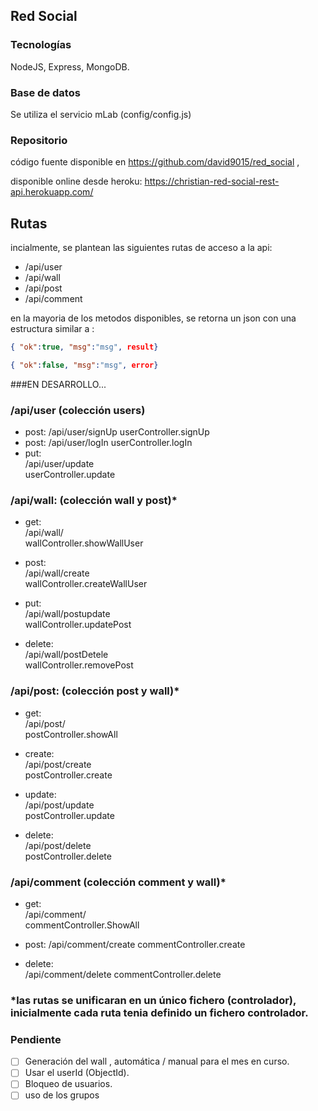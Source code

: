 ## Red Social

### Tecnologías

NodeJS, Express, MongoDB.

### Base de datos 
Se utiliza el servicio mLab (config/config.js)

### Repositorio
código fuente disponible en https://github.com/david9015/red_social ,

disponible online desde heroku: https://christian-red-social-rest-api.herokuapp.com/

## Rutas
incialmente, se plantean las siguientes rutas de acceso a la api:

- /api/user
- /api/wall
- /api/post
- /api/comment

en la mayoria de los metodos disponibles, se retorna un json con una estructura  similar a :

```json
{ "ok":true, "msg":"msg", result}
```

```json
{ "ok":false, "msg":"msg", error}
```


###EN DESARROLLO...

### /api/user (colección users)

- post:	
    /api/user/signUp
    userController.signUp
- post:	
    /api/user/logIn
    userController.logIn
- put:	
    /api/user/update		
    userController.update


### /api/wall: (colección wall y post)*

- get: 	
    /api/wall/  			
    wallController.showWallUser

- post: 	
    /api/wall/create 		
    wallController.createWallUser

- put:		
    /api/wall/postupdate	 
    wallController.updatePost

- delete:	
    /api/wall/postDetele	
    wallController.removePost	


### /api/post: (colección post y wall)*

- get:		
	/api/post/			
postController.showAll 

- create:  	
    /api/post/create		
    postController.create

- update: 	
    /api/post/update		
    postController.update

- delete: 	
    /api/post/delete		
    postController.delete

### /api/comment (colección comment y wall)*

- get:		
    /api/comment/	 	
    commentController.ShowAll

- post:	
    /api/comment/create	
    commentController.create

- delete:	
    /api/comment/delete	
    commentController.delete

### *las rutas se unificaran en un único fichero (controlador), inicialmente cada ruta tenia definido un fichero controlador.

### Pendiente

- [ ] Generación del wall , automática / manual para el mes en curso.
- [ ] Usar el userId (ObjectId).
- [ ] Bloqueo de usuarios.
- [ ] uso de los grupos 
